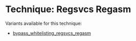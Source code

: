 # Technique: Regsvcs Regasm

Variants available for this technique:

* [bypass_whitelisting_regsvcs_regasm](variants/bypass_whitelisting_regsvcs_regasm.md)
